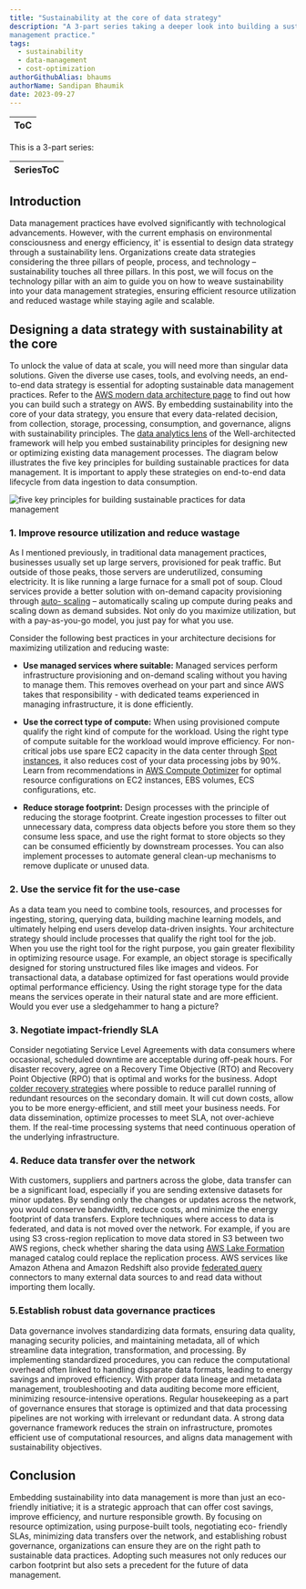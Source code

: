 ```yaml
---
title: "Sustainability at the core of data strategy"
description: "A 3-part series taking a deeper look into building a sustainable data
management practice."
tags:
  - sustainability
  - data-management
  - cost-optimization
authorGithubAlias: bhaums
authorName: Sandipan Bhaumik
date: 2023-09-27
---
```

|ToC|
|---|

This is a 3-part series:

| SeriesToC |
|-----------|

## Introduction

Data management practices have evolved significantly with technological advancements.
However, with the current emphasis on environmental consciousness and energy efficiency, it'
is essential to design data strategy through a sustainability lens. Organizations create data
strategies considering the three pillars of people, process, and technology – sustainability
touches all three pillars. In this post, we will focus on the technology pillar with an aim to guide
you on how to weave sustainability into your data management strategies, ensuring efficient
resource utilization and reduced wastage while staying agile and scalable.

## Designing a data strategy with sustainability at the core

To unlock the value of data at scale, you will need more than singular data solutions. Given the
diverse use cases, tools, and evolving needs, an end-to-end data strategy is essential for
adopting sustainable data management practices. Refer to the [AWS modern data architecture
page](https://aws.amazon.com/big-data/datalakes-and-analytics/modern-data-architecture/?nc=sn&loc=2) to find out how you can build such a strategy on AWS. By embedding sustainability into
the core of your data strategy, you ensure that every data-related decision, from collection,
storage, processing, consumption, and governance, aligns with sustainability principles. The
[data analytics lens](https://docs.aws.amazon.com/wellarchitected/latest/analytics-lens/sustainability.html) of the Well-architected framework will help you embed sustainability
principles for designing new or optimizing existing data management processes.
The diagram below illustrates the five key principles for building sustainable practices for data
management. It is important to apply these strategies on end-to-end data lifecycle from data
ingestion to data consumption.

![five key principles for building sustainable practices for data
management](images/five-key-principles-for-building-sustainable-data-management.png)

### 1. Improve resource utilization and reduce wastage

As I mentioned previously, in traditional data management practices, businesses usually set up
large servers, provisioned for peak traffic. But outside of those peaks, those servers are
underutilized, consuming electricity. It is like running a large furnace for a small pot of soup.
Cloud services provide a better solution with on-demand capacity provisioning through [auto-
scaling](https://aws.amazon.com/ec2/autoscaling/) – automatically scaling up compute during peaks and scaling down as demand subsides.
Not only do you maximize utilization, but with a pay-as-you-go model, you just pay for what
you use.

Consider the following best practices in your architecture decisions for maximizing utilization
and reducing waste:

- **Use managed services where suitable:** Managed services perform infrastructure
provisioning and on-demand scaling without you having to manage them. This removes
overhead on your part and since AWS takes that responsibility - with dedicated teams
experienced in managing infrastructure, it is done efficiently.

- **Use the correct type of compute:** When using provisioned compute qualify the right
kind of compute for the workload. Using the right type of compute suitable for the
workload would improve efficiency. For non-critical jobs use spare EC2 capacity in the
data center through [Spot instances](https://aws.amazon.com/ec2/spot/), it also reduces cost of your data processing jobs by
90%. Learn from recommendations in [AWS Compute Optimizer](https://aws.amazon.com/compute-optimizer/) for optimal resource
configurations on EC2 instances, EBS volumes, ECS configurations, etc.

- **Reduce storage footprint:** Design processes with the principle of reducing the storage
footprint. Create ingestion processes to filter out unnecessary data, compress data
objects before you store them so they consume less space, and use the right format to
store objects so they can be consumed efficiently by downstream processes. You can
also implement processes to automate general clean-up mechanisms to remove
duplicate or unused data.

### 2. Use the service fit for the use-case

As a data team you need to combine tools, resources, and processes for ingesting, storing,
querying data, building machine learning models, and ultimately helping end users develop
data-driven insights. Your architecture strategy should include processes that qualify the right
tool for the job. When you use the right tool for the right purpose, you gain greater flexibility
in optimizing resource usage. For example, an object storage is specifically designed for storing
unstructured files like images and videos. For transactional data, a database optimized for fast
operations would provide optimal performance efficiency. Using the right storage type for the
data means the services operate in their natural state and are more efficient. Would you ever
use a sledgehammer to hang a picture?

### 3. Negotiate impact-friendly SLA

Consider negotiating Service Level Agreements with data consumers where occasional,
scheduled downtime are acceptable during off-peak hours. For disaster recovery, agree on a
Recovery Time Objective (RTO) and Recovery Point Objective (RPO) that is optimal and
works for the business. Adopt [colder recovery strategies](https://docs.aws.amazon.com/whitepapers/latest/disaster-recovery-workloads-on-aws/disaster-recovery-options-in-the-cloud.html) where possible to reduce parallel
running of redundant resources on the secondary domain. It will cut down costs, allow you to
be more energy-efficient, and still meet your business needs.
For data dissemination, optimize processes to meet SLA, not over-achieve them. If the real-time processing systems that need continuous operation of the underlying infrastructure.

### 4. Reduce data transfer over the network

With customers, suppliers and partners across the globe, data transfer can be a significant load,
especially if you are sending extensive datasets for minor updates. By sending only the changes
or updates across the network, you would conserve bandwidth, reduce costs, and minimize the
energy footprint of data transfers. Explore techniques where access to data is federated, and
data is not moved over the network. For example, if you are using S3 cross-region replication
to move data stored in S3 between two AWS regions, check whether sharing the data using
[AWS Lake Formation](https://aws.amazon.com/blogs/big-data/integral-ad-science-secures-self-service-data-lake-using-aws-lake-formation/) managed catalog could replace the replication process. AWS services like
Amazon Athena and Amazon Redshift also provide [federated query](https://docs.aws.amazon.com/athena/latest/ug/connect-to-a-data-source.html) connectors to many external data sources to
and read data without importing them locally.

### 5.Establish robust data governance practices

Data governance involves standardizing data formats, ensuring data quality, managing security
policies, and maintaining metadata, all of which streamline data integration, transformation,
and processing. By implementing standardized procedures, you can reduce the computational
overhead often linked to handling disparate data formats, leading to energy savings and
improved efficiency. With proper data lineage and metadata management, troubleshooting and
data auditing become more efficient, minimizing resource-intensive operations. Regular
housekeeping as a part of governance ensures that storage is optimized and that data processing
pipelines are not working with irrelevant or redundant data. A strong data governance
framework reduces the strain on infrastructure, promotes efficient use of computational
resources, and aligns data management with sustainability objectives.

## Conclusion

Embedding sustainability into data management is more than just an eco-friendly initiative; it
is a strategic approach that can offer cost savings, improve efficiency, and nurture responsible
growth. By focusing on resource optimization, using purpose-built tools, negotiating eco-
friendly SLAs, minimizing data transfers over the network, and establishing robust governance,
organizations can ensure they are on the right path to sustainable data practices. Adopting such
measures not only reduces our carbon footprint but also sets a precedent for the future of data
management.
